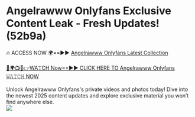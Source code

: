 # Angelrawww Onlyfans Exclusive Content Leak - Fresh Updates! (52b9a)

🔥 ACCESS NOW 🌍==►► <a href="https://tinyurl.com/kvy9nzfs" rel="nofollow">Angelrawww Onlyfans Latest Collection</a>
<br><br>
[🔴🌍📺📱👉WA𝚃CH Now==►► CLICK HERE TO Angelrawww Onlyfans 𝚆𝙰𝚃𝙲𝙷 NOW](https://tinyurl.com/kvy9nzfs)
<br><br>
Unlock Angelrawww Onlyfans's private videos and photos today! Dive into the newest 2025 content updates and explore exclusive material you won’t find anywhere else.
<br>
<a href="https://tinyurl.com/kvy9nzfs" rel="nofollow" data-target="animated-image.originalLink"><img src="https://camo.githubusercontent.com/8a4f000d20f83aca3bf7ec5f350d767afa0574a8a352519fd8cfa583a6f93a33/68747470733a2f2f692e696d6775722e636f6d2f644a486b345a712e676966" data-canonical-src="https://i.imgur.com/dJHk4Zq.gif" style="max-width: 100%; display: inline-block;" data-target="animated-image.originalImage"></a>
<br>
